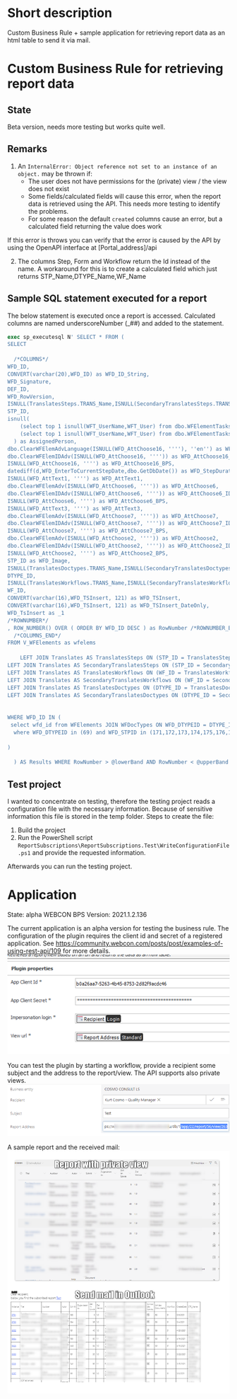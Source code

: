 # Short description
Custom Business Rule + sample application for retrieving report data as an html table to send it via mail.

# Custom Business Rule for retrieving report data
## State
Beta version, needs more testing but works quite well.
## Remarks 
1. An `InternalError: Object reference not set to an instance of an object.` may be thrown if:
    -  The user does not have permissions for the (private) view / the view does not exist
    - Some fields/calculated fields will cause this error, when the report data is retrieved using the API. This needs more testing to identify the problems.
    - For some reason the default `created` columns cause an error, but a calculated field returning the value does work

If this error is throws you can verify that the error is caused by the API by using the OpenAPI interface at [Portal_address]/api

2. The columns Step, Form and Workflow return the Id instead of the name. A workaround for this is to create a calculated field which just returns STP_Name,DTYPE_Name,WF_Name

## Sample SQL statement executed for a report
The below statement is executed once a report is accessed. Calculated columns are named underscoreNumber (_##) and added to the statement.
```sql
exec sp_executesql N' SELECT * FROM (
SELECT

  /*COLUMNS*/
WFD_ID,
CONVERT(varchar(20),WFD_ID) as WFD_ID_String,
WFD_Signature,
DEF_ID,
WFD_RowVersion,
ISNULL(TranslatesSteps.TRANS_Name,ISNULL(SecondaryTranslatesSteps.TRANS_Name,STP_Name)) as STP_Name,
STP_ID,
isnull(
    (select top 1 isnull(WFT_UserName,WFT_User) from dbo.WFElementTasks  where WFT_WFDID=WFD_ID and WFT_WFHID is null and WFT_Isfinished=0 and WFT_AssignTypeID in (1,2) and WFT_OrgID is null and WFT_User = @currentloginname),
    (select top 1 isnull(WFT_UserName,WFT_User) from dbo.WFElementTasks where WFT_WFDID=WFD_ID and WFT_WFHID is null and WFT_Isfinished=0 and WFT_AssignTypeID in (1,2) and WFT_OrgID is null order by isnull(WFT_UserName,WFT_User))
  ) as AssignedPerson,
dbo.ClearWFElemAdvLanguage(ISNULL(WFD_AttChoose16, ''''), ''en'') as WFD_AttChoose16,
dbo.ClearWFElemIDAdv(ISNULL(WFD_AttChoose16, '''')) as WFD_AttChoose16_ID,
ISNULL(WFD_AttChoose16, '''') as WFD_AttChoose16_BPS,
datediff(d,WFD_EnterToCurrentStepDate,dbo.GetDbDate()) as WFD_StepDuration,
ISNULL(WFD_AttText1, '''') as WFD_AttText1,
dbo.ClearWFElemAdv(ISNULL(WFD_AttChoose6, '''')) as WFD_AttChoose6,
dbo.ClearWFElemIDAdv(ISNULL(WFD_AttChoose6, '''')) as WFD_AttChoose6_ID,
ISNULL(WFD_AttChoose6, '''') as WFD_AttChoose6_BPS,
ISNULL(WFD_AttText3, '''') as WFD_AttText3,
dbo.ClearWFElemAdv(ISNULL(WFD_AttChoose7, '''')) as WFD_AttChoose7,
dbo.ClearWFElemIDAdv(ISNULL(WFD_AttChoose7, '''')) as WFD_AttChoose7_ID,
ISNULL(WFD_AttChoose7, '''') as WFD_AttChoose7_BPS,
dbo.ClearWFElemAdv(ISNULL(WFD_AttChoose2, '''')) as WFD_AttChoose2,
dbo.ClearWFElemIDAdv(ISNULL(WFD_AttChoose2, '''')) as WFD_AttChoose2_ID,
ISNULL(WFD_AttChoose2, '''') as WFD_AttChoose2_BPS,
STP_ID as WFD_Image,
ISNULL(TranslatesDoctypes.TRANS_Name,ISNULL(SecondaryTranslatesDoctypes.TRANS_Name,DTYPE_Name)) as DTYPE_Name,
DTYPE_ID,
ISNULL(TranslatesWorkflows.TRANS_Name,ISNULL(SecondaryTranslatesWorkflows.TRANS_Name,WF_Name)) as WF_Name,
WF_ID,
CONVERT(varchar(16),WFD_TSInsert, 121) as WFD_TSInsert,
CONVERT(varchar(16),WFD_TSInsert, 121) as WFD_TSInsert_DateOnly,
WFD_TsInsert as _1 
/*ROWNUMBER*/ 
, ROW_NUMBER() OVER ( ORDER BY WFD_ID DESC ) as RowNumber /*ROWNUMBER_END*/                        
  /*COLUMNS_END*/
FROM V_WFElements as wfelems
    
    LEFT JOIN Translates AS TranslatesSteps ON (STP_ID = TranslatesSteps.TRANS_ELEMID AND TranslatesSteps.TRANS_OBJID = 5 AND TranslatesSteps.TRANS_LANID = 10)
LEFT JOIN Translates AS SecondaryTranslatesSteps ON (STP_ID = SecondaryTranslatesSteps.TRANS_ELEMID AND SecondaryTranslatesSteps.TRANS_OBJID = 5 AND SecondaryTranslatesSteps.TRANS_LANID = 0)
LEFT JOIN Translates AS TranslatesWorkflows ON (WF_ID = TranslatesWorkflows.TRANS_ELEMID AND TranslatesWorkflows.TRANS_OBJID = 3 AND TranslatesWorkflows.TRANS_LANID = 10)
LEFT JOIN Translates AS SecondaryTranslatesWorkflows ON (WF_ID = SecondaryTranslatesWorkflows.TRANS_ELEMID AND SecondaryTranslatesWorkflows.TRANS_OBJID = 3 AND SecondaryTranslatesWorkflows.TRANS_LANID = 0)
LEFT JOIN Translates AS TranslatesDoctypes ON (DTYPE_ID = TranslatesDoctypes.TRANS_ELEMID AND TranslatesDoctypes.TRANS_OBJID = 13 AND TranslatesDoctypes.TRANS_LANID = 10)
LEFT JOIN Translates AS SecondaryTranslatesDoctypes ON (DTYPE_ID = SecondaryTranslatesDoctypes.TRANS_ELEMID AND SecondaryTranslatesDoctypes.TRANS_OBJID = 13 AND SecondaryTranslatesDoctypes.TRANS_LANID = 0)

    
WHERE WFD_ID IN (
 select wfd_id from WFElements JOIN WFDocTypes ON WFD_DTYPEID = DTYPE_ID JOIN WFSteps ON WFD_STPID = STP_ID 
  where WFD_DTYPEID in (69) and WFD_STPID in (171,172,173,174,175,176,177,178,179,180,181,182,183,184,185,186,187,188,189,190,191,199,200,341,342,343,457,458) /*ADVANCEDINNERSEARCH*/ and WFD_IsFinish=0    AND (1=1 ) 

)

  ) AS Results WHERE RowNumber > @lowerBand AND RowNumber < @upperBand  ORDER BY WFD_ID DESC ',N'@currentloginname nvarchar(36),@lowerBand int,@upperBand int',@currentloginname=N'dummy',@lowerBand=0,@upperBand=51
```

## Test project
I wanted to concentrate on testing, therefore the testing project reads a configuration file with the necessary information. Because of sensitive information this file is stored in the temp folder. Steps to create the file:
1. Build the project
2. Run the PowerShell script `ReportSubscriptions\ReportSubscriptions.Test\WriteConfigurationFile.ps1` and provide the requested information.

Afterwards you can run the testing project.

# Application
State: alpha
WEBCON BPS Version: 2021.1.2.136

The current application is an alpha version for testing the business rule.
The configuration of the plugin requires the client id and secret of a registered application.
See https://community.webcon.com/posts/post/examples-of-using-rest-api/109 for more details.
![Plugin configuration](./doc/plugin.png)

You can test the plugin by starting a workflow, provide a recipient some subject and the address to the report/view.
The API supports also private views.
![Plugin configuration](./doc/workflowInstance.png) 

A sample report and the received mail:
![Plugin configuration](./doc/sample.png) 

